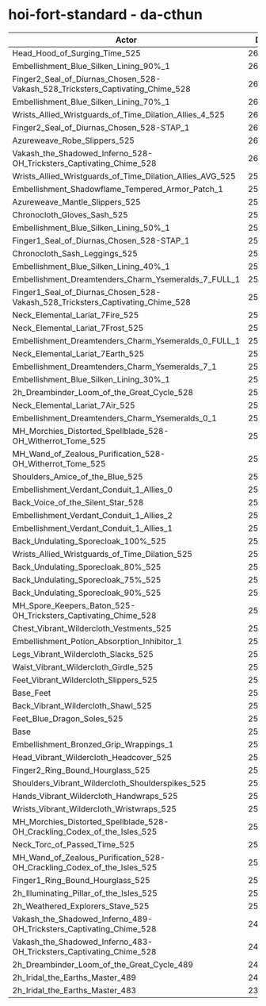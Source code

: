 # hoi-fort-standard - da-cthun
| Actor | DPS | Increase |
|---|:---:|:---:|
|Head_Hood_of_Surging_Time_525|263779|2.87%|
|Embellishment_Blue_Silken_Lining_90%_1|261846|2.11%|
|Finger2_Seal_of_Diurnas_Chosen_528-Vakash_528_Tricksters_Captivating_Chime_528|260774|1.69%|
|Embellishment_Blue_Silken_Lining_70%_1|260771|1.69%|
|Wrists_Allied_Wristguards_of_Time_Dilation_Allies_4_525|260735|1.68%|
|Finger2_Seal_of_Diurnas_Chosen_528-STAP_1|260659|1.65%|
|Azureweave_Robe_Slippers_525|260478|1.58%|
|Vakash_the_Shadowed_Inferno_528-OH_Tricksters_Captivating_Chime_528|260432|1.56%|
|Wrists_Allied_Wristguards_of_Time_Dilation_Allies_AVG_525|259852|1.33%|
|Embellishment_Shadowflame_Tempered_Armor_Patch_1|259800|1.31%|
|Azureweave_Mantle_Slippers_525|259722|1.28%|
|Chronocloth_Gloves_Sash_525|259436|1.17%|
|Embellishment_Blue_Silken_Lining_50%_1|259401|1.16%|
|Finger1_Seal_of_Diurnas_Chosen_528-STAP_1|259193|1.08%|
|Chronocloth_Sash_Leggings_525|258848|0.94%|
|Embellishment_Blue_Silken_Lining_40%_1|258840|0.94%|
|Embellishment_Dreamtenders_Charm_Ysemeralds_7_FULL_1|258746|0.90%|
|Finger1_Seal_of_Diurnas_Chosen_528-Vakash_528_Tricksters_Captivating_Chime_528|258659|0.87%|
|Neck_Elemental_Lariat_7Fire_525|258449|0.79%|
|Neck_Elemental_Lariat_7Frost_525|258405|0.77%|
|Embellishment_Dreamtenders_Charm_Ysemeralds_0_FULL_1|258323|0.74%|
|Neck_Elemental_Lariat_7Earth_525|258310|0.73%|
|Embellishment_Dreamtenders_Charm_Ysemeralds_7_1|258234|0.70%|
|Embellishment_Blue_Silken_Lining_30%_1|258215|0.70%|
|2h_Dreambinder_Loom_of_the_Great_Cycle_528|258056|0.63%|
|Neck_Elemental_Lariat_7Air_525|257874|0.56%|
|Embellishment_Dreamtenders_Charm_Ysemeralds_0_1|257779|0.53%|
|MH_Morchies_Distorted_Spellblade_528-OH_Witherrot_Tome_525|257697|0.49%|
|MH_Wand_of_Zealous_Purification_528-OH_Witherrot_Tome_525|257622|0.46%|
|Shoulders_Amice_of_the_Blue_525|257606|0.46%|
|Embellishment_Verdant_Conduit_1_Allies_0|257577|0.45%|
|Back_Voice_of_the_Silent_Star_528|257571|0.44%|
|Embellishment_Verdant_Conduit_1_Allies_2|257556|0.44%|
|Embellishment_Verdant_Conduit_1_Allies_1|257438|0.39%|
|Back_Undulating_Sporecloak_100%_525|257314|0.34%|
|Wrists_Allied_Wristguards_of_Time_Dilation_525|257244|0.32%|
|Back_Undulating_Sporecloak_80%_525|257099|0.26%|
|Back_Undulating_Sporecloak_75%_525|257066|0.25%|
|Back_Undulating_Sporecloak_90%_525|257053|0.24%|
|MH_Spore_Keepers_Baton_525-OH_Tricksters_Captivating_Chime_528|256909|0.19%|
|Chest_Vibrant_Wildercloth_Vestments_525|256819|0.15%|
|Embellishment_Potion_Absorption_Inhibitor_1|256723|0.11%|
|Legs_Vibrant_Wildercloth_Slacks_525|256713|0.11%|
|Waist_Vibrant_Wildercloth_Girdle_525|256658|0.09%|
|Feet_Vibrant_Wildercloth_Slippers_525|256630|0.08%|
|Base_Feet|256624|0.08%|
|Back_Vibrant_Wildercloth_Shawl_525|256588|0.06%|
|Feet_Blue_Dragon_Soles_525|256574|0.06%|
|Base|256431|0.00%|
|Embellishment_Bronzed_Grip_Wrappings_1|256425|0.00%|
|Head_Vibrant_Wildercloth_Headcover_525|256404|-0.01%|
|Finger2_Ring_Bound_Hourglass_525|256374|-0.02%|
|Shoulders_Vibrant_Wildercloth_Shoulderspikes_525|256364|-0.03%|
|Hands_Vibrant_Wildercloth_Handwraps_525|256232|-0.08%|
|Wrists_Vibrant_Wildercloth_Wristwraps_525|256174|-0.10%|
|MH_Morchies_Distorted_Spellblade_528-OH_Crackling_Codex_of_the_Isles_525|255830|-0.23%|
|Neck_Torc_of_Passed_Time_525|255803|-0.24%|
|MH_Wand_of_Zealous_Purification_528-OH_Crackling_Codex_of_the_Isles_525|255663|-0.30%|
|Finger1_Ring_Bound_Hourglass_525|255630|-0.31%|
|2h_Illuminating_Pillar_of_the_Isles_525|254927|-0.59%|
|2h_Weathered_Explorers_Stave_525|254322|-0.82%|
|Vakash_the_Shadowed_Inferno_489-OH_Tricksters_Captivating_Chime_528|249854|-2.56%|
|Vakash_the_Shadowed_Inferno_483-OH_Tricksters_Captivating_Chime_528|248257|-3.19%|
|2h_Dreambinder_Loom_of_the_Great_Cycle_489|242303|-5.51%|
|2h_Iridal_the_Earths_Master_489|242258|-5.53%|
|2h_Iridal_the_Earths_Master_483|239936|-6.43%|
